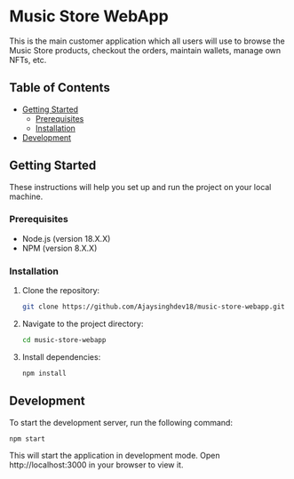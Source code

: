 # Music Store WebApp

This is the main customer application which all users will use to browse the Music Store products, checkout the orders, maintain wallets, manage own NFTs, etc.

## Table of Contents

- [Getting Started](#getting-started)
  - [Prerequisites](#prerequisites)
  - [Installation](#installation)
- [Development](#development)

## Getting Started

These instructions will help you set up and run the project on your local machine.

### Prerequisites

- Node.js (version 18.X.X)
- NPM (version 8.X.X)

### Installation

1. Clone the repository:

   ```bash
   git clone https://github.com/Ajaysinghdev18/music-store-webapp.git
   ```

2. Navigate to the project directory:

   ```bash
   cd music-store-webapp
   ```

3. Install dependencies:
   ```bash
   npm install
   ```

## Development

To start the development server, run the following command:

```bash
npm start
```

This will start the application in development mode. Open http://localhost:3000 in your browser to view it.
